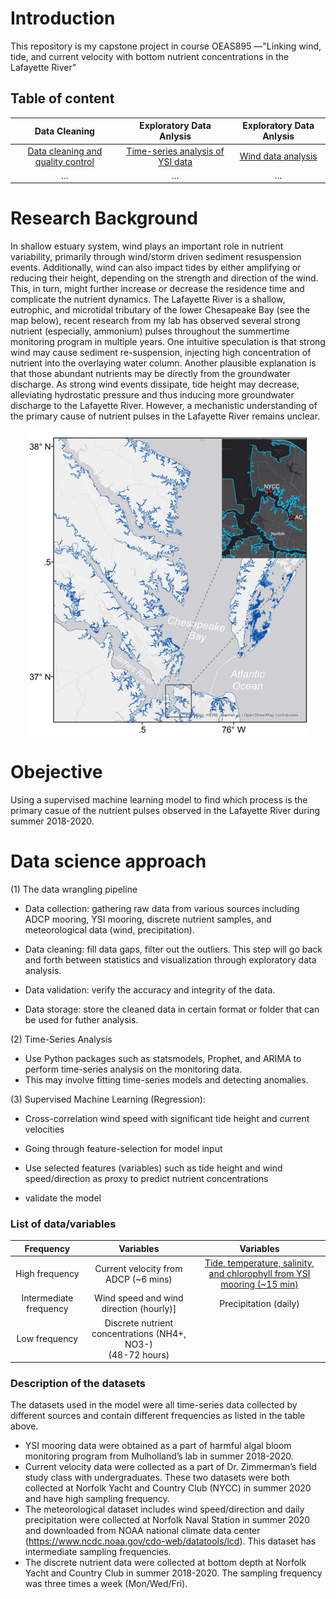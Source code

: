 # Introduction
This repository is my capstone project in course OEAS895 —"Linking wind, tide, and current velocity with bottom nutrient concentrations in the Lafayette River" 

## Table of content
|Data Cleaning|Exploratory Data Anlysis |Exploratory Data Anlysis |
|:-----------------:|:-------------------------------------:|:------------------------:|
|[Data cleaning and quality control](https://github.com/Zhu-Yifan/Lafayette_River_Time_Series_Analysis/blob/master/notebooks/Data_cleaning_quality_control.ipynb)|[Time-series analysis of YSI data](https://github.com/Zhu-Yifan/Lafayette_River_Time_Series_Analysis/blob/master/notebooks/Time_Series_Analysis.ipynb)|[Wind data analysis](https://github.com/Zhu-Yifan/Lafayette_River_Time_Series_Analysis/blob/master/notebooks/Wind_Analysis.ipynb)|
|...|...|...|


# Research Background
In shallow estuary system, wind plays an important role in nutrient variability, primarily through wind/storm driven sediment resuspension events. Additionally, wind can also impact tides by either amplifying or reducing their height, depending on the strength and direction of the wind. This, in turn, might further increase or decrease the residence time and complicate the nutrient dynamics. The Lafayette River is a shallow, eutrophic, and microtidal tributary of the lower Chesapeake Bay (see the map below), recent research from my lab has observed several strong nutrient (especially, ammonium) pulses throughout the summertime monitoring program in multiple years. One intuitive speculation is that strong wind may cause sediment re-suspension, injecting high concentration of nutrient into the overlaying water column. Another plausible explanation is that those abundant nutrients may be directly from the groundwater discharge. As strong wind events dissipate, tide height may decrease, alleviating hydrostatic pressure and thus inducing more groundwater discharge to the Lafayette River. However, a mechanistic understanding of the primary cause of nutrient pulses in the Lafayette River remains unclear. 

<p align="center">
  <img src="https://github.com/Zhu-Yifan/Lafayette_River_Time_Series_Analysis/blob/master/figures/Lafayette%20River_map.png" alt="Figure 1. Study area, showing two sampling sites, one at the Norfolk Yacht and Country Club (NYCC), near the mouth of the Lafayette River, and another at Ashland Circle (AC), near the headwaters of the Lafayette River. ">
</p>



# Obejective

Using a supervised machine learning model to find which process is the primary casue of the nutrient pulses observed in the Lafayette River during summer 2018-2020.
# Data science approach
  (1) The data wrangling pipeline
  
  
 * Data collection: gathering raw data from various sources including ADCP mooring, YSI mooring, discrete nutrient samples, and meteorological data (wind,     precipitation).  
  
 * Data cleaning: fill data gaps, filter out the outliers. This step will go back and forth between statistics and visualization through exploratory data analysis.  
  
 * 	Data validation: verify the accuracy and integrity of the data.   
  
 * 	Data storage: store the cleaned data in certain format or folder that can be used for futher analysis.
 
 (2) Time-Series Analysis
 * Use Python packages such as statsmodels, Prophet, and ARIMA to perform time-series analysis on the monitoring data.
 * This may involve fitting time-series models and detecting anomalies.
 
 
 (3) Supervised Machine Learning (Regression):
 
 * Cross-correlation wind speed with significant tide height and current velocities 
 
 * Going through feature-selection for model input
 
 * Use selected features (variables) such as tide height and wind speed/direction as proxy to predict nutrient concentrations 
 
 * validate the model


### List of data/variables
|Frequency|Variables|Variables|
|:-----------------:|:-------------------------------------:|:------------------------:|
|High frequency|Current velocity from ADCP (~6 mins)|[Tide, temperature, salinity, and chlorophyll from YSI mooring (~15 min)](https://github.com/Zhu-Yifan/Lafayette_River_Time_Series_Analysis/tree/master/data/interim/Mooring_2020)|
|Intermediate frequency  |Wind speed and wind direction (hourly)]|Precipitation (daily)|
|Low frequency |Discrete nutrient concentrations (NH4+, NO3-) <br> (48-72 hours)|

### Description of the datasets 
  The datasets used in the model were all time-series data collected by different sources and contain different frequencies as listed in the table above.
  
  * YSI mooring data were obtained as a part of harmful algal bloom monitoring program from Mulholland’s lab in summer 2018-2020. 
  * Current velocity data were collected  as a part of Dr. Zimmerman’s field study class with undergraduates. These two datasets were both collected at Norfolk Yacht and Country Club (NYCC) in summer 2020 and have high sampling frequency. 
  * The meteorological dataset includes wind speed/direction and daily precipitation were collected at Norfolk Naval Station in summer 2020 and downloaded from NOAA national climate data center (https://www.ncdc.noaa.gov/cdo-web/datatools/lcd). This dataset has intermediate sampling frequencies. 
  * The discrete nutrient data were collected at bottom depth at Norfolk Yacht and Country Club in summer 2018-2020. The sampling frequency was three times a week (Mon/Wed/Fri). 

